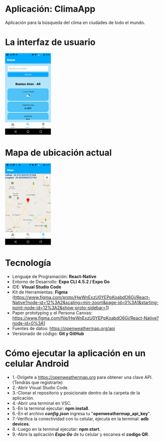 # Aplicación: ClimaApp
Aplicación para la búsqueda del clima en ciudades de todo el mundo.

# La interfaz de usuario

<img alt="Interfaz de usuario" src="https://github.com/ferwargit/ClimaApp/blob/main/assets/img/Buscar.png" width="150"/>

# Mapa de ubicación actual

<img alt="Mapa de ubicación actual" src="https://github.com/ferwargit/ClimaApp/blob/main/assets/img/Mapa.png" width="150"/>

# Tecnología
- Lenguaje de Programación: **React-Native**
- Entorno de Desarrollo: **Expo CLI 4.5.2 / Expo Go**
- IDE: **Visual Studio Code**
- Kit de Herramientas: **Figma** (https://www.figma.com/proto/HwWnExzU0YEPpKoabdO6Gj/React-Native?node-id=12%3A2&scaling=min-zoom&page-id=0%3A1&starting-point-node-id=12%3A2&show-proto-sidebar=1)
- Paper prototyping y el Persona Canvas: https://www.figma.com/file/HwWnExzU0YEPpKoabdO6Gj/React-Native?node-id=0%3A1
- Fuentes de datos: https://openweathermap.org/api
- Versionado de código: **Git y GitHub**

# Cómo ejecutar la aplicación en un celular Android
- 1.-Dirígete a https://openweathermap.org para obtener una clave API. (Tendrás que registrarte)
- 2.-Abrir Visual Studio Code.
- 3.-Clonar el repositorio y posicionate dentro de la carpeta de la aplicación.
- 4.-Abrir una terminal en VSC.
- 5.-En la terminal ejecutar: **npm install**.
- 6.-En el archivo **_config.json_** ingresa tu "**openweathermap_api_key**".
- 7.-Verifica la conectividad con tu celular, ejecuta en la terminal: **adb devices**.
- 8.-Luego en la terminal ejecutar: **npm start**.
- 9.-Abre la aplicación **_Expo Go_** de tu celular y escanea el **codigo QR**.
